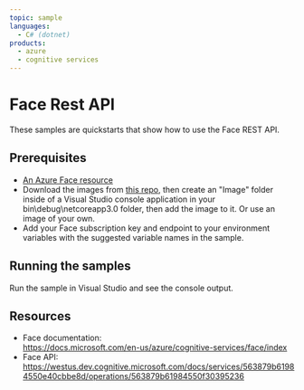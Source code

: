 ```yaml
---
topic: sample
languages:
  - C# (dotnet)
products:
  - azure
  - cognitive services
---
```


# Face Rest API

These samples are quickstarts that show how to use the Face REST API.

## Prerequisites

- [An Azure Face resource](https://azure.microsoft.com/en-us/try/cognitive-services/?api=face) 
- Download the images from [this repo](https://github.com/Azure-Samples/cognitive-services-sample-data-files/blob/master/ComputerVision/Images/), then create an "Image" folder inside of a Visual Studio console application in your bin\debug\netcoreapp3.0 folder, then add the image to it. Or use an image of your own.
- Add your Face subscription key and endpoint to your environment variables with the suggested variable names in the sample.

## Running the samples

Run the sample in Visual Studio and see the console output.

## Resources
- Face documentation: <br>
https://docs.microsoft.com/en-us/azure/cognitive-services/face/index
- Face API:<br> 
https://westus.dev.cognitive.microsoft.com/docs/services/563879b61984550e40cbbe8d/operations/563879b61984550f30395236
